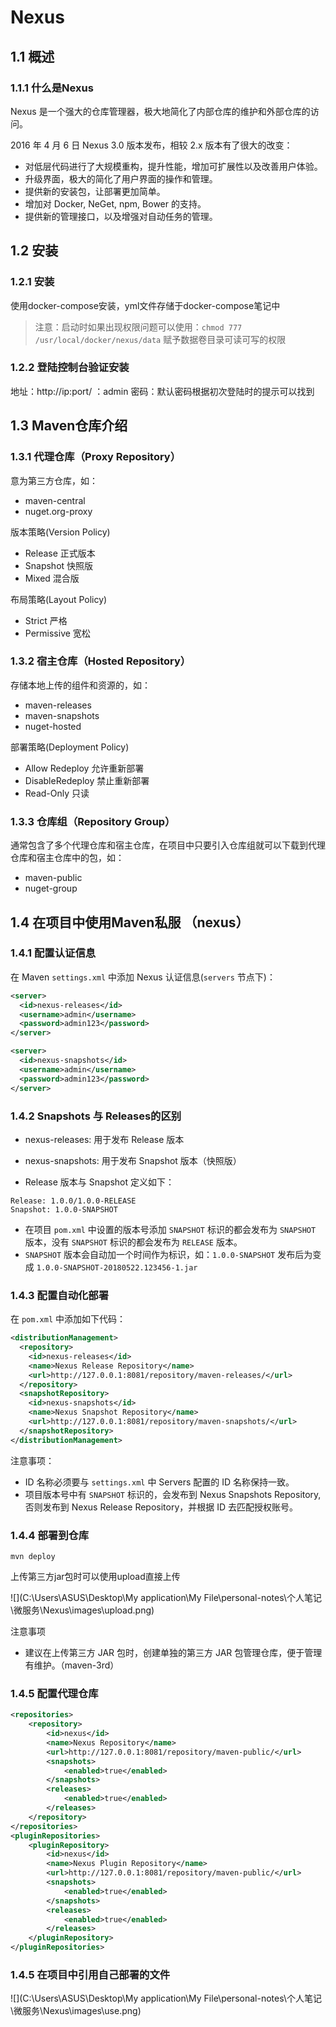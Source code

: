 # Nexus

## 1.1 概述

### 1.1.1 什么是Nexus

Nexus 是一个强大的仓库管理器，极大地简化了内部仓库的维护和外部仓库的访问。

2016 年 4 月 6 日 Nexus 3.0 版本发布，相较 2.x 版本有了很大的改变：

- 对低层代码进行了大规模重构，提升性能，增加可扩展性以及改善用户体验。
- 升级界面，极大的简化了用户界面的操作和管理。
- 提供新的安装包，让部署更加简单。
- 增加对 Docker, NeGet, npm, Bower 的支持。
- 提供新的管理接口，以及增强对自动任务的管理。

## 1.2 安装

### 1.2.1 安装

使用docker-compose安装，yml文件存储于docker-compose笔记中

> 注意：启动时如果出现权限问题可以使用：`chmod 777 /usr/local/docker/nexus/data` 赋予数据卷目录可读可写的权限

### 1.2.2 登陆控制台验证安装

地址：http://ip:port/ ：admin 密码：默认密码根据初次登陆时的提示可以找到

## 1.3 Maven仓库介绍

### 1.3.1 代理仓库（Proxy Repository）

意为第三方仓库，如：

- maven-central
- nuget.org-proxy

版本策略(Version Policy)

- Release 正式版本
- Snapshot 快照版
- Mixed 混合版

布局策略(Layout Policy)

- Strict 严格
- Permissive 宽松

### 1.3.2 宿主仓库（Hosted Repository）

存储本地上传的组件和资源的，如：

- maven-releases
- maven-snapshots
- nuget-hosted

部署策略(Deployment Policy)

- Allow Redeploy 允许重新部署
- DisableRedeploy 禁止重新部署
- Read-Only 只读

### 1.3.3 仓库组（Repository Group）

通常包含了多个代理仓库和宿主仓库，在项目中只要引入仓库组就可以下载到代理仓库和宿主仓库中的包，如：

- maven-public
- nuget-group

## 1.4 在项目中使用Maven私服 （nexus）

### 1.4.1 配置认证信息

在 Maven `settings.xml` 中添加 Nexus 认证信息(`servers` 节点下)：

```xml
<server>
  <id>nexus-releases</id>
  <username>admin</username>
  <password>admin123</password>
</server>

<server>
  <id>nexus-snapshots</id>
  <username>admin</username>
  <password>admin123</password>
</server>
```

### 1.4.2 Snapshots 与 Releases的区别

- nexus-releases: 用于发布 Release 版本
- nexus-snapshots: 用于发布 Snapshot 版本（快照版）

- Release 版本与 Snapshot 定义如下：

```te
Release: 1.0.0/1.0.0-RELEASE
Snapshot: 1.0.0-SNAPSHOT
```

- 在项目 `pom.xml` 中设置的版本号添加 `SNAPSHOT` 标识的都会发布为 `SNAPSHOT` 版本，没有 `SNAPSHOT` 标识的都会发布为 `RELEASE` 版本。
- `SNAPSHOT` 版本会自动加一个时间作为标识，如：`1.0.0-SNAPSHOT` 发布后为变成 `1.0.0-SNAPSHOT-20180522.123456-1.jar`

### 1.4.3 配置自动化部署

在 `pom.xml` 中添加如下代码：

```xml
<distributionManagement>  
  <repository>  
    <id>nexus-releases</id>  
    <name>Nexus Release Repository</name>  
    <url>http://127.0.0.1:8081/repository/maven-releases/</url>  
  </repository>  
  <snapshotRepository>  
    <id>nexus-snapshots</id>  
    <name>Nexus Snapshot Repository</name>  
    <url>http://127.0.0.1:8081/repository/maven-snapshots/</url>  
  </snapshotRepository>  
</distributionManagement> 
```

注意事项：

- ID 名称必须要与 `settings.xml` 中 Servers 配置的 ID 名称保持一致。
- 项目版本号中有 `SNAPSHOT` 标识的，会发布到 Nexus Snapshots Repository, 否则发布到 Nexus Release Repository，并根据 ID 去匹配授权账号。

### 1.4.4 部署到仓库

```shell
mvn deploy
```

上传第三方jar包时可以使用upload直接上传

![](C:\Users\ASUS\Desktop\My application\My File\personal-notes\个人笔记\微服务\Nexus\images\upload.png)

注意事项

- 建议在上传第三方 JAR 包时，创建单独的第三方 JAR 包管理仓库，便于管理有维护。（maven-3rd）

### 1.4.5 配置代理仓库

```xml
<repositories>
    <repository>
        <id>nexus</id>
        <name>Nexus Repository</name>
        <url>http://127.0.0.1:8081/repository/maven-public/</url>
        <snapshots>
            <enabled>true</enabled>
        </snapshots>
        <releases>
            <enabled>true</enabled>
        </releases>
    </repository>
</repositories>
<pluginRepositories>
    <pluginRepository>
        <id>nexus</id>
        <name>Nexus Plugin Repository</name>
        <url>http://127.0.0.1:8081/repository/maven-public/</url>
        <snapshots>
            <enabled>true</enabled>
        </snapshots>
        <releases>
            <enabled>true</enabled>
        </releases>
    </pluginRepository>
</pluginRepositories>
```

### 1.4.5 在项目中引用自己部署的文件

![](C:\Users\ASUS\Desktop\My application\My File\personal-notes\个人笔记\微服务\Nexus\images\use.png)



